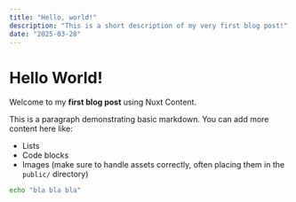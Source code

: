 ```yaml
---
title: "Hello, world!"
description: "This is a short description of my very first blog post!"
date: "2025-03-28"
---
```


# Hello World!

Welcome to my **first blog post** using Nuxt Content.

This is a paragraph demonstrating basic markdown. You can add more content here like:

- Lists
- Code blocks
- Images (make sure to handle assets correctly, often placing them in the `public/` directory)

```bash
echo "bla bla bla"
```
